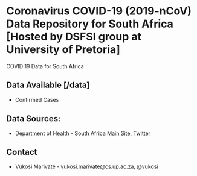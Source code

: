 # Coronavirus COVID-19 (2019-nCoV) Data Repository for South Africa [Hosted by DSFSI group at University of Pretoria]

COVID 19 Data for South Africa

## Data Available [/data]
* Confirmed Cases

## Data Sources:
* Department of Health - South Africa [Main Site](http://www.health.gov.za/), [Twitter](https://twitter.com/HealthZA/)

## Contact
* Vukosi Marivate - vukosi.marivate@cs.up.ac.za, [@vukosi](https://twitter.com/vukosi)
